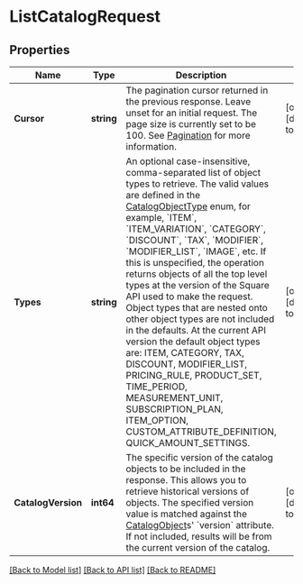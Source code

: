 # ListCatalogRequest

## Properties
Name | Type | Description | Notes
------------ | ------------- | ------------- | -------------
**Cursor** | **string** | The pagination cursor returned in the previous response. Leave unset for an initial request. The page size is currently set to be 100. See [Pagination](https://developer.squareup.com/docs/build-basics/common-api-patterns/pagination) for more information. | [optional] [default to null]
**Types** | **string** | An optional case-insensitive, comma-separated list of object types to retrieve.  The valid values are defined in the [CatalogObjectType](https://developer.squareup.com/reference/square_2024-07-17/enums/CatalogObjectType) enum, for example, &#x60;ITEM&#x60;, &#x60;ITEM_VARIATION&#x60;, &#x60;CATEGORY&#x60;, &#x60;DISCOUNT&#x60;, &#x60;TAX&#x60;, &#x60;MODIFIER&#x60;, &#x60;MODIFIER_LIST&#x60;, &#x60;IMAGE&#x60;, etc.  If this is unspecified, the operation returns objects of all the top level types at the version of the Square API used to make the request. Object types that are nested onto other object types are not included in the defaults.  At the current API version the default object types are: ITEM, CATEGORY, TAX, DISCOUNT, MODIFIER_LIST,  PRICING_RULE, PRODUCT_SET, TIME_PERIOD, MEASUREMENT_UNIT, SUBSCRIPTION_PLAN, ITEM_OPTION, CUSTOM_ATTRIBUTE_DEFINITION, QUICK_AMOUNT_SETTINGS. | [optional] [default to null]
**CatalogVersion** | **int64** | The specific version of the catalog objects to be included in the response. This allows you to retrieve historical versions of objects. The specified version value is matched against the [CatalogObject](https://developer.squareup.com/reference/square_2024-07-17/objects/CatalogObject)s&#x27; &#x60;version&#x60; attribute.  If not included, results will be from the current version of the catalog. | [optional] [default to null]

[[Back to Model list]](../README.md#documentation-for-models) [[Back to API list]](../README.md#documentation-for-api-endpoints) [[Back to README]](../README.md)

